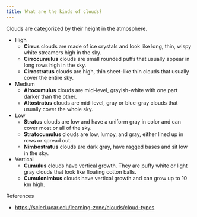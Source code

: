 ```yaml
---
title: What are the kinds of clouds?
---
```


Clouds are categorized by their height in the atmosphere.

* High
  * **Cirrus** clouds are made of ice crystals and look like long, thin, wispy white streamers high in the sky.
  * **Cirrocumulus** clouds are small rounded puffs that usually appear in long rows high in the sky.
  * **Cirrostratus** clouds are high, thin sheet-like thin clouds that usually cover the entire sky.
* Medium
  * **Altocumulus** clouds are mid-level, grayish-white with one part darker than the other. 
  * **Altostratus** clouds are mid-level, gray or blue-gray clouds that usually cover the whole sky.
* Low
  * **Stratus** clouds are low and have a uniform gray in color and can cover most or all of the sky.
  * **Stratocumulus** clouds are low, lumpy, and gray, either lined up in rows or spread out.
  * **Nimbostratus** clouds are dark gray, have ragged bases and sit low in the sky.
* Vertical
  * **Cumulus** clouds have vertical growth. They are puffy white or light gray clouds that look like floating cotton balls.
  * **Cumulonimbus** clouds have vertical growth and can grow up to 10 km high.

References

* https://scied.ucar.edu/learning-zone/clouds/cloud-types